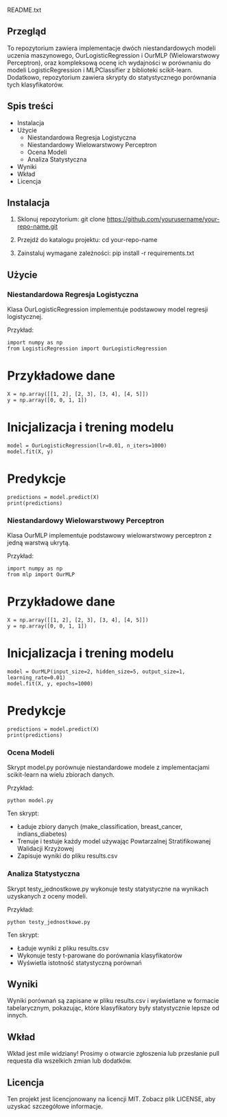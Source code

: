 README.txt

Przegląd
--------

To repozytorium zawiera implementacje dwóch niestandardowych modeli uczenia maszynowego, OurLogisticRegression i OurMLP (Wielowarstwowy Perceptron), oraz kompleksową ocenę ich wydajności w porównaniu do modeli LogisticRegression i MLPClassifier z biblioteki scikit-learn. Dodatkowo, repozytorium zawiera skrypty do statystycznego porównania tych klasyfikatorów.

Spis treści
-----------
- Instalacja
- Użycie
  - Niestandardowa Regresja Logistyczna
  - Niestandardowy Wielowarstwowy Perceptron
  - Ocena Modeli
  - Analiza Statystyczna
- Wyniki
- Wkład
- Licencja

Instalacja
----------
1. Sklonuj repozytorium:
    git clone https://github.com/yourusername/your-repo-name.git

2. Przejdź do katalogu projektu:
    cd your-repo-name

3. Zainstaluj wymagane zależności:
    pip install -r requirements.txt

Użycie
------
### Niestandardowa Regresja Logistyczna ###

Klasa OurLogisticRegression implementuje podstawowy model regresji logistycznej.

Przykład:
  ```
  import numpy as np
  from LogisticRegression import OurLogisticRegression
  ```

  # Przykładowe dane #
  ```
  X = np.array([[1, 2], [2, 3], [3, 4], [4, 5]])
  y = np.array([0, 0, 1, 1])
  ```

  # Inicjalizacja i trening modelu #
  ```
  model = OurLogisticRegression(lr=0.01, n_iters=1000)
  model.fit(X, y)
  ```

  # Predykcje #
  ```
  predictions = model.predict(X)
  print(predictions)
  ```

### Niestandardowy Wielowarstwowy Perceptron ###

Klasa OurMLP implementuje podstawowy wielowarstwowy perceptron z jedną warstwą ukrytą.

Przykład:

    import numpy as np
    from mlp import OurMLP

  # Przykładowe dane #
    X = np.array([[1, 2], [2, 3], [3, 4], [4, 5]])
    y = np.array([0, 0, 1, 1])

  # Inicjalizacja i trening modelu #
    model = OurMLP(input_size=2, hidden_size=5, output_size=1, learning_rate=0.01)
    model.fit(X, y, epochs=1000)

  # Predykcje #
    predictions = model.predict(X)
    print(predictions)

### Ocena Modeli ###

Skrypt model.py porównuje niestandardowe modele z implementacjami scikit-learn na wielu zbiorach danych.

Przykład:

    python model.py

Ten skrypt:
- Ładuje zbiory danych (make_classification, breast_cancer, indians_diabetes)
- Trenuje i testuje każdy model używając Powtarzalnej Stratifikowanej Walidacji Krzyżowej
- Zapisuje wyniki do pliku results.csv

### Analiza Statystyczna ###

Skrypt testy_jednostkowe.py wykonuje testy statystyczne na wynikach uzyskanych z oceny modeli.

Przykład:

    python testy_jednostkowe.py

Ten skrypt:
- Ładuje wyniki z pliku results.csv
- Wykonuje testy t-parowane do porównania klasyfikatorów
- Wyświetla istotność statystyczną porównań

Wyniki
------
Wyniki porównań są zapisane w pliku results.csv i wyświetlane w formacie tabelarycznym, pokazując, które klasyfikatory były statystycznie lepsze od innych.

Wkład
-----
Wkład jest mile widziany! Prosimy o otwarcie zgłoszenia lub przesłanie pull requesta dla wszelkich zmian lub dodatków.

Licencja
--------
Ten projekt jest licencjonowany na licencji MIT. Zobacz plik LICENSE, aby uzyskać szczegółowe informacje.
